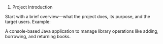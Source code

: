 
1. Project Introduction

Start with a brief overview—what the project does, its purpose, and the target users.
Example:

A console-based Java application to manage library operations like adding, borrowing, and returning books.
